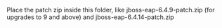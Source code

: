 Place the patch zip inside this folder, like jboss-eap-6.4.9-patch.zip (for upgrades to 9 and above) and jboss-eap-6.4.14-patch.zip
